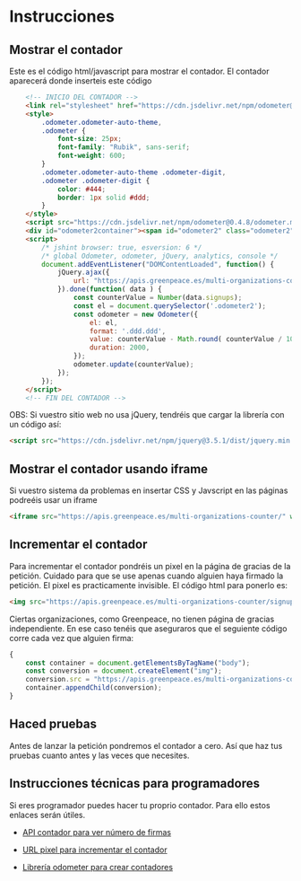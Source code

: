 # Instrucciones

## Mostrar el contador

Este es el código html/javascript para mostrar el contador. El contador aparecerá donde inserteis este código

```html
    <!-- INICIO DEL CONTADOR -->
    <link rel="stylesheet" href="https://cdn.jsdelivr.net/npm/odometer@0.4.8/themes/odometer-theme-default.min.css" />
    <style>
        .odometer.odometer-auto-theme,
        .odometer {
            font-size: 25px;
            font-family: "Rubik", sans-serif;
            font-weight: 600;
        }
        .odometer.odometer-auto-theme .odometer-digit,
        .odometer .odometer-digit {
            color: #444;
            border: 1px solid #ddd;
        }
    </style>
    <script src="https://cdn.jsdelivr.net/npm/odometer@0.4.8/odometer.min.js" defer></script>
    <div id="odometer2container"><span id="odometer2" class="odometer2"></span> firmas</div>
    <script>
        /* jshint browser: true, esversion: 6 */
        /* global Odometer, odometer, jQuery, analytics, console */
        document.addEventListener("DOMContentLoaded", function() {
            jQuery.ajax({
                url: "https://apis.greenpeace.es/multi-organizations-counter/counter/"
            }).done(function( data ) {
                const counterValue = Number(data.signups);
                const el = document.querySelector('.odometer2');
                const odometer = new Odometer({
                    el: el,
                    format: '.ddd.ddd',
                    value: counterValue - Math.round( counterValue / 10 ),
                    duration: 2000,
                });
                odometer.update(counterValue);
            });
        });
    </script>
    <!-- FIN DEL CONTADOR -->

```

OBS: Si vuestro sitio web no usa jQuery, tendréis que cargar la librería con un código así:

```html
<script src="https://cdn.jsdelivr.net/npm/jquery@3.5.1/dist/jquery.min.js" defer></script>
```

## Mostrar el contador usando iframe

Si vuestro sistema da problemas en insertar CSS y Javscript en las páginas podreéis usar un iframe

```html
<iframe src="https://apis.greenpeace.es/multi-organizations-counter/" width="200" height="40" frameborder=0 style="overflow:hidden;" scrolling="no" /></iframe>
```

## Incrementar el contador

Para incrementar el contador pondréis un pixel en la página de gracias de la petición. Cuidado para que se use apenas cuando alguien haya firmado la petición. El pixel es practicamente invisible. El código html para ponerlo es:

```html
<img src="https://apis.greenpeace.es/multi-organizations-counter/signup/" alt="" />
```

Ciertas organizaciones, como Greenpeace, no tienen página de gracias independiente. En ese caso tenéis que aseguraros que el seguiente código corre cada vez que alguien firma:

```javascript
{
    const container = document.getElementsByTagName("body");
    const conversion = document.createElement("img");
    conversion.src = "https://apis.greenpeace.es/multi-organizations-counter/signup/";
    container.appendChild(conversion);
}
```

## Haced pruebas

Antes de lanzar la petición pondremos el contador a cero. Así que haz tus pruebas cuanto antes y las veces que necesites.

## Instrucciones técnicas para programadores

Si eres programador puedes hacer tu proprio contador. Para ello estos enlaces serán útiles.

- [API contador para ver número de firmas](https://apis.greenpeace.es/multi-organizations-counter/counter/)

- [URL pixel para incrementar el contador](https://apis.greenpeace.es/multi-organizations-counter/signup/)

- [Librería odometer para crear contadores](https://github.hubspot.com/odometer/)
